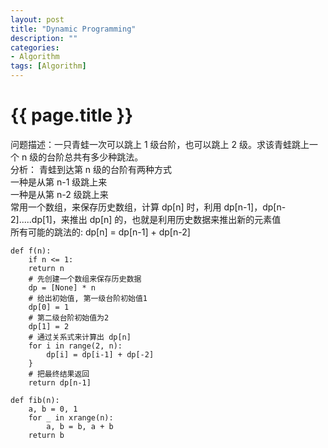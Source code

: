 ```yaml
---
layout: post
title: "Dynamic Programming"
description: ""
categories: 
- Algorithm
tags: [Algorithm]
---
```

{{ page.title }}
================
问题描述：一只青蛙一次可以跳上 1 级台阶，也可以跳上 2 级。求该青蛙跳上一个 n 级的台阶总共有多少种跳法。    
分析：
青蛙到达第 n 级的台阶有两种方式   
一种是从第 n-1 级跳上来   
一种是从第 n-2 级跳上来   
常用一个数组，来保存历史数组，计算 dp[n] 时，利用 dp[n-1]，dp[n-2].....dp[1]，来推出 dp[n] 的，也就是利用历史数据来推出新的元素值   
所有可能的跳法的: dp[n] = dp[n-1] + dp[n-2]
```
def f(n):
    if n <= 1:
    return n
    # 先创建一个数组来保存历史数据
    dp = [None] * n
    # 给出初始值, 第一级台阶初始值1
    dp[0] = 1
    # 第二级台阶初始值为2
    dp[1] = 2
    # 通过关系式来计算出 dp[n]
    for i in range(2, n):
        dp[i] = dp[i-1] + dp[-2]
    }
    # 把最终结果返回
    return dp[n-1]

def fib(n):
    a, b = 0, 1
    for _ in xrange(n):
        a, b = b, a + b
    return b
```


